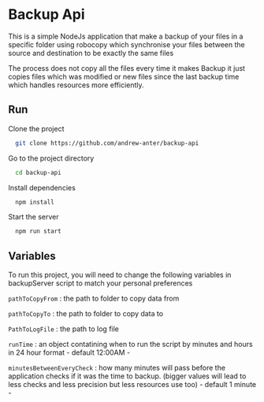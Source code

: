 
# Backup Api

This is a simple NodeJs application that make a backup of your files
in a specific folder using robocopy which synchronise your files
between the source and destination to be exactly the same files

The process does not copy all the files every time it makes Backup
it just copies files which was modified or new files since the last
backup time which handles resources more efficiently.



## Run

Clone the project

```bash
  git clone https://github.com/andrew-anter/backup-api
```

Go to the project directory

```bash
  cd backup-api
```

Install dependencies

```bash
  npm install
```

Start the server

```bash
  npm run start
```


## Variables

To run this project, you will need to change the following
variables in backupServer script to match your personal preferences

`pathToCopyFrom` : the path to folder to copy data from

`pathToCopyTo` : the path to folder to copy data to

`PathToLogFile` : the path to log file 

`runTime` : an object contatining when to run the script by minutes and hours in 24 hour format - default 12:00AM -

`minutesBetweenEveryCheck` : how many minutes will pass before the application checks if it was the time to backup. (bigger values will lead to less checks and less precision but less resources use too) - default 1 minute -
